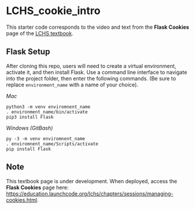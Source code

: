 # LCHS_cookie_intro
This starter code corresponds to the video and text from the **Flask Cookies** page of the [LCHS textbook](https://education.launchcode.org/lchs/index.html).

## Flask Setup
After cloning this repo, users will need to create a virtual environment, activate it, and then install Flask. Use a command line interface to navigate into the project folder, then enter the following commands. (Be sure to replace `environment_name` with a name of your choice).

*Mac*
```
python3 -m venv enviromnent_name
. environment_name/bin/activate
pip3 install Flask
```

*Windows (GitBash)*
```
py -3 -m venv enviromnent_name
. enviromnent_name/Scripts/activate
pip install Flask
```

## Note
This textbook page is under development. When deployed, access the **Flask Cookies** page here: https://education.launchcode.org/lchs/chapters/sessions/managing-cookies.html.
